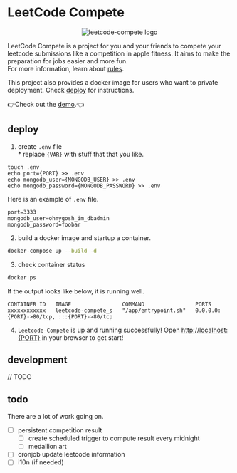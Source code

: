 # LeetCode Compete

<p align="center">
    <img src="web/public/favicon.ico" alt="leetcode-compete logo" style="max-width: 100%;">
</p>

LeetCode Compete is a project for you and your friends to compete your leetcode submissions like a competition in apple fitness. It aims to make the preparation for jobs easier and more fun. <br />
For more information, learn about [rules](https://leetcode-compete.keyi-li.com/#/rules). <br />

This project also provides a docker image for users who want to private deployment. Check [deploy](#deploy) for instructions. <br />


👉Check out the [demo](https://leetcode-compete.keyi-li.com/).👈 
## deploy
1. create `.env` file \
\* replace `{VAR}` with stuff that that you like.
```
touch .env
echo port={PORT} >> .env
echo mongodb_user={MONGODB_USER} >> .env
echo mongodb_password={MONGODB_PASSWORD} >> .env
```
Here is an example of `.env` file.
```.env
port=3333
mongodb_user=ohmygosh_im_dbadmin
mongodb_password=foobar
```

2. build a docker image and startup a container.
```sh
docker-compose up --build -d
```

3. check container status
```sh
docker ps
```
If the output looks like below, it is running well.
```
CONTAINER ID   IMAGE                COMMAND                PORTS
xxxxxxxxxxxx   leetcode-compete_s   "/app/entrypoint.sh"   0.0.0.0:{PORT}->80/tcp, :::{PORT}->80/tcp
```
4. `Leetcode-Compete` is up and running successfully!
Open [http://localhost:{PORT}](http://localhost:{PORT}) in your browser to get start!


## development
// TODO


## todo
There are a lot of work going on.
- [ ] persistent competition result
    - [ ] create scheduled trigger to compute result every midnight
    - [ ] medallion art
- [ ] cronjob update leetcode information
- [ ] i10n (if needed)
